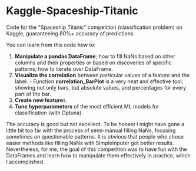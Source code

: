 # Kaggle-Spaceship-Titanic

Code for the "Spaceship Titanic" competition (classification problem) on Kaggle, guaranteeing 80%+ accuracy of predictions.

You can learn from this code how to:
1. **Manipulate a pandas DataFrame**; how to fill NaNs based on other columns and their properties or based on discoveries of specific patterns; how to iterate over DataFrame.
2. **Visualize the correlation** between particular values of a feature and the label. - Function **correlation_BarPlot** is a very neat and effective tool, showing not only bars, but absolute values, and percentages for every part of the bar.
3. **Create new feature**s.
4. **Tune hyperparameters** of the most efficient ML models for classification (with Optuna).

The accuracy is good but not excellent. To be honest I might have gone a little bit too far with the process of semi-manual filling NaNs, focusing sometimes on questionable patterns. It is obvious that people who chose easier methods like filling NaNs with SimpleInputer got better results. Nevertheless, for me, the goal of this competition was to have fun with the DataFrames and learn how to manipulate them effectively in practice, which I accomplished.
